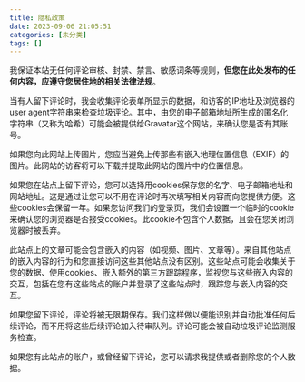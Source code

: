 ```yaml
---
title: 隐私政策
date: 2023-09-06 21:05:51
categories: [未分类]
tags: []
---
```

我保证本站无任何评论审核、封禁、禁言、敏感词条等规则，**但您在此处发布的任何内容，应遵守您居住地的相关法律法规**。

当有人留下评论时，我会收集评论表单所显示的数据，和访客的IP地址及浏览器的user agent字符串来检查垃圾评论。其中，由您的电子邮箱地址所生成的匿名化字符串（又称为哈希）可能会被提供给Gravatar这个网站，来确认您是否有其账号。

如果您向此网站上传图片，您应当避免上传那些有嵌入地理位置信息（EXIF）的图片。此网站的访客将可以下载并提取此网站的图片中的位置信息。

如果您在站点上留下评论，您可以选择用cookies保存您的名字、电子邮箱地址和网站地址。这是通过让您可以不用在评论时再次填写相关内容而向您提供方便。这些cookies会保留一年。如果您访问我们的登录页，我们会设置一个临时的cookie来确认您的浏览器是否接受cookies。此cookie不包含个人数据，且会在您关闭浏览器时被丢弃。

此站点上的文章可能会包含嵌入的内容（如视频、图片、文章等）。来自其他站点的嵌入内容的行为和您直接访问这些其他站点没有区别。这些站点可能会收集关于您的数据、使用cookies、嵌入额外的第三方跟踪程序，监视您与这些嵌入内容的交互，包括在您有这些站点的账户并登录了这些站点时，跟踪您与嵌入内容的交互。

如果您留下评论，评论将被无限期保存。我们这样做以便能识别并自动批准任何后续评论，而不用将这些后续评论加入待审队列。评论可能会被自动垃圾评论监测服务检查。

如果您有此站点的账户，或曾经留下评论，您可以请求我提供或者删除您的个人数据。
